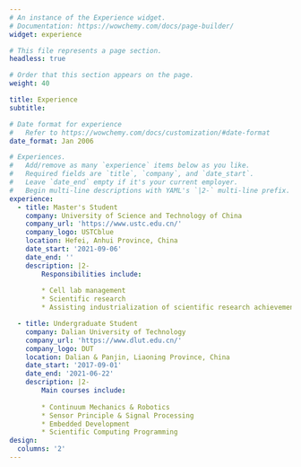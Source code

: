 ```yaml
---
# An instance of the Experience widget.
# Documentation: https://wowchemy.com/docs/page-builder/
widget: experience

# This file represents a page section.
headless: true

# Order that this section appears on the page.
weight: 40

title: Experience
subtitle:

# Date format for experience
#   Refer to https://wowchemy.com/docs/customization/#date-format
date_format: Jan 2006

# Experiences.
#   Add/remove as many `experience` items below as you like.
#   Required fields are `title`, `company`, and `date_start`.
#   Leave `date_end` empty if it's your current employer.
#   Begin multi-line descriptions with YAML's `|2-` multi-line prefix.
experience:
  - title: Master's Student
    company: University of Science and Technology of China
    company_url: 'https://www.ustc.edu.cn/'
    company_logo: USTCblue
    location: Hefei, Anhui Province, China
    date_start: '2021-09-06'
    date_end: ''
    description: |2-
        Responsibilities include:
        
        * Cell lab management
        * Scientific research
        * Assisting industrialization of scientific research achievements

  - title: Undergraduate Student
    company: Dalian University of Technology
    company_url: 'https://www.dlut.edu.cn/'
    company_logo: DUT
    location: Dalian & Panjin, Liaoning Province, China
    date_start: '2017-09-01'
    date_end: '2021-06-22'
    description: |2-
        Main courses include:
        
        * Continuum Mechanics & Robotics
        * Sensor Principle & Signal Processing
        * Embedded Development
        * Scientific Computing Programming
design:
  columns: '2'
---
```

